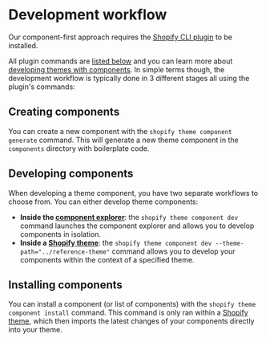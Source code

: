 # Development workflow

Our component-first approach requires the [Shopify CLI plugin](https://github.com/archetype-themes/plugin-devkit) to be installed.

All plugin commands are [listed below](https://github.com/archetype-themes/plugin-theme-component?tab=readme-ov-file#list-of-commands) and you can learn more about [developing themes with components](https://github.com/archetype-themes/devkit/tree/main/1.%20Getting%20Started/Developing%20themes%20with%20components). In simple terms though, the development workflow is typically done in 3 different stages all using the plugin's commands:

## Creating components

You can create a new component with the `shopify theme component generate` command. This will generate a new theme component in the `components` directory with boilerplate code.

## Developing components

When developing a theme component, you have two separate workflows to choose from. You can either develop theme components:

- **Inside the [component explorer](https://github.com/archetype-themes/devkit/blob/main/2.%20Architecture/The%20Component%20Explorer.md)**: the `shopify theme component dev` command launches the component explorer and allows you to develop components in isolation.
- **Inside a [Shopify theme](https://github.com/archetype-themes/reference-theme)**: the `shopify theme component dev --theme-path="../reference-theme"` command allows you to develop your components within the context of a specified theme.

## Installing components

You can install a component (or list of components) with the `shopify theme component install` command. This command is only ran within a [Shopify theme](https://github.com/archetype-themes/reference-theme.git), which then imports the latest changes of your components directly into your theme.
